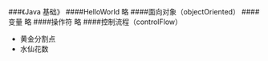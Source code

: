 ###《Java 基础》
####HelloWorld
略
####面向对象（objectOriented）
####变量
略
####操作符
略
####控制流程（controlFlow）
- 黄金分割点
- 水仙花数


